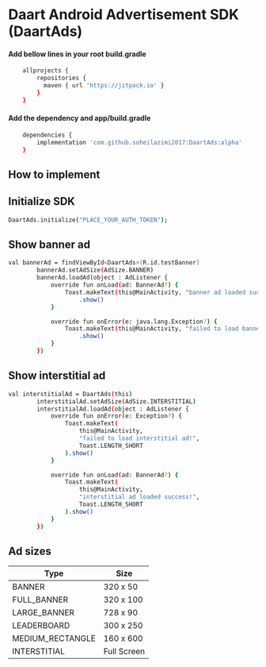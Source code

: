 # Daart Android Advertisement SDK (DaartAds)

#### Add bellow lines in your root build.gradle
```sh
    allprojects {
        repositories {
          maven { url 'https://jitpack.io' }
        }
    }
```

#### Add the dependency and app/build.gradle
```sh
    dependencies {
        implementation 'com.github.soheilazimi2017:DaartAds:alpha'
    }
```
## How to implement

## Initialize SDK
```sh
DaartAds.initialize("PLACE_YOUR_AUTH_TOKEN");
```

## Show banner ad
```sh
val bannerAd = findViewById<DaartAds>(R.id.testBanner)
        bannerAd.setAdSize(AdSize.BANNER)
        bannerAd.loadAd(object : AdListener {
            override fun onLoad(ad: BannerAd?) {
                Toast.makeText(this@MainActivity, "banner ad loaded success!", Toast.LENGTH_SHORT)
                    .show()
            }

            override fun onError(e: java.lang.Exception?) {
                Toast.makeText(this@MainActivity, "failed to load banner ad!", Toast.LENGTH_SHORT)
                    .show()
            }
        })
```

## Show interstitial ad
```sh
val interstitialAd = DaartAds(this)
        interstitialAd.setAdSize(AdSize.INTERSTITIAL)
        interstitialAd.loadAd(object : AdListener {
            override fun onError(e: Exception?) {
                Toast.makeText(
                    this@MainActivity,
                    "failed to load interstitial ad!",
                    Toast.LENGTH_SHORT
                ).show()
            }

            override fun onLoad(ad: BannerAd?) {
                Toast.makeText(
                    this@MainActivity,
                    "interstitial ad loaded success!",
                    Toast.LENGTH_SHORT
                ).show()
            }
        })
```

## Ad sizes

| Type  | Size |
| ------------- | ------------ |
| BANNER  | 320 x 50 |
| FULL_BANNER  | 320 x 100 |
| LARGE_BANNER  | 728 x 90 |
| LEADERBOARD  | 300 x 250 |
| MEDIUM_RECTANGLE  | 160 x 600 |
| INTERSTITIAL  | Full Screen |

